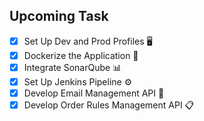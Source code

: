 ## Upcoming Task

- [x] Set Up Dev and Prod Profiles 🖥️         
- [x] Dockerize the Application 🐳
- [x] Integrate SonarQube 📊
- [x] Set Up Jenkins Pipeline ⚙️
- [x] Develop Email Management API 📧
- [x] Develop Order Rules Management API 📋
